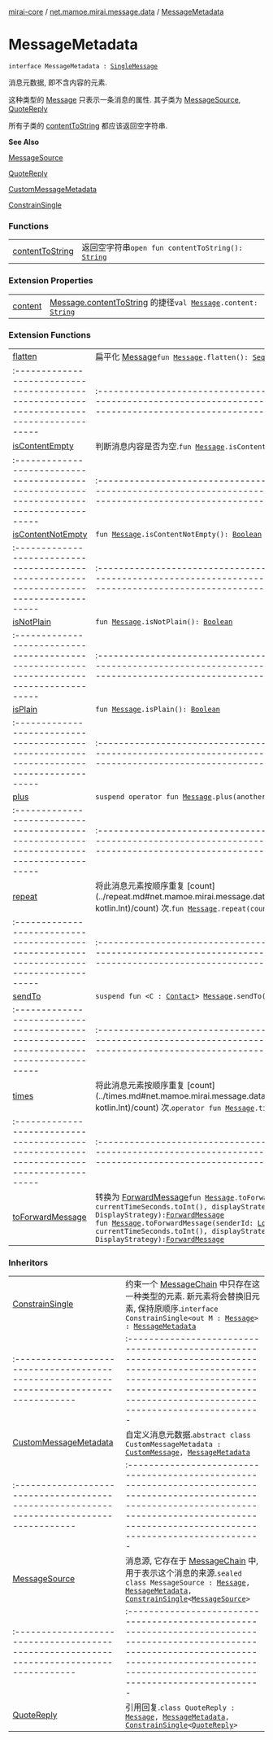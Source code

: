 [mirai-core](../../index.md) / [net.mamoe.mirai.message.data](../index.md) / [MessageMetadata](./index.md)

# MessageMetadata

`interface MessageMetadata : `[`SingleMessage`](../-single-message.md)

消息元数据, 即不含内容的元素.

这种类型的 [Message](../-message/index.md) 只表示一条消息的属性. 其子类为 [MessageSource](../-message-source/index.md), [QuoteReply](../-quote-reply/index.md)

所有子类的 [contentToString](content-to-string.md) 都应该返回空字符串.

**See Also**

[MessageSource](../-message-source/index.md)

[QuoteReply](../-quote-reply/index.md)

[CustomMessageMetadata](../-custom-message-metadata/index.md)

[ConstrainSingle](../-constrain-single/index.md)

### Functions
|||
|:----------------------------------------------------------------------------------------|:---------------------------------------------------------------------------------------------------------------------------------------------------------------------------------------------------------|
| [contentToString](content-to-string.md) | 返回空字符串`open fun contentToString(): `[`String`](https://kotlinlang.org/api/latest/jvm/stdlib/kotlin/-string/index.html) |

### Extension Properties
|||
|:----------------------------------------------------------------------------------------|:---------------------------------------------------------------------------------------------------------------------------------------------------------------------------------------------------------|
| [content](../content.md) | [Message.contentToString](../-message/content-to-string.md) 的捷径`val `[`Message`](../-message/index.md)`.content: `[`String`](https://kotlinlang.org/api/latest/jvm/stdlib/kotlin/-string/index.html) |

### Extension Functions
|||
|:----------------------------------------------------------------------------------------|:---------------------------------------------------------------------------------------------------------------------------------------------------------------------------------------------------------|
| [flatten](../flatten.md) | 扁平化 [Message](../-message/index.md)`fun `[`Message`](../-message/index.md)`.flatten(): `[`Sequence`](https://kotlinlang.org/api/latest/jvm/stdlib/kotlin.sequences/-sequence/index.html)`<`[`SingleMessage`](../-single-message.md)`>` ||||
|:----------------------------------------------------------------------------------------|:---------------------------------------------------------------------------------------------------------------------------------------------------------------------------------------------------------|
| [isContentEmpty](../is-content-empty.md) | 判断消息内容是否为空.`fun `[`Message`](../-message/index.md)`.isContentEmpty(): `[`Boolean`](https://kotlinlang.org/api/latest/jvm/stdlib/kotlin/-boolean/index.html) ||||
|:----------------------------------------------------------------------------------------|:---------------------------------------------------------------------------------------------------------------------------------------------------------------------------------------------------------|
| [isContentNotEmpty](../is-content-not-empty.md) | `fun `[`Message`](../-message/index.md)`.isContentNotEmpty(): `[`Boolean`](https://kotlinlang.org/api/latest/jvm/stdlib/kotlin/-boolean/index.html) ||||
|:----------------------------------------------------------------------------------------|:---------------------------------------------------------------------------------------------------------------------------------------------------------------------------------------------------------|
| [isNotPlain](../is-not-plain.md) | `fun `[`Message`](../-message/index.md)`.isNotPlain(): `[`Boolean`](https://kotlinlang.org/api/latest/jvm/stdlib/kotlin/-boolean/index.html) ||||
|:----------------------------------------------------------------------------------------|:---------------------------------------------------------------------------------------------------------------------------------------------------------------------------------------------------------|
| [isPlain](../is-plain.md) | `fun `[`Message`](../-message/index.md)`.isPlain(): `[`Boolean`](https://kotlinlang.org/api/latest/jvm/stdlib/kotlin/-boolean/index.html) ||||
|:----------------------------------------------------------------------------------------|:---------------------------------------------------------------------------------------------------------------------------------------------------------------------------------------------------------|
| [plus](../plus.md) | `suspend operator fun `[`Message`](../-message/index.md)`.plus(another: Flow<`[`Message`](../-message/index.md)`>): `[`MessageChain`](../-message-chain/index.md) ||||
|:----------------------------------------------------------------------------------------|:---------------------------------------------------------------------------------------------------------------------------------------------------------------------------------------------------------|
| [repeat](../repeat.md) | 将此消息元素按顺序重复 [count](../repeat.md#net.mamoe.mirai.message.data$repeat(net.mamoe.mirai.message.data.Message, kotlin.Int)/count) 次.`fun `[`Message`](../-message/index.md)`.repeat(count: `[`Int`](https://kotlinlang.org/api/latest/jvm/stdlib/kotlin/-int/index.html)`): `[`MessageChain`](../-message-chain/index.md) ||||
|:----------------------------------------------------------------------------------------|:---------------------------------------------------------------------------------------------------------------------------------------------------------------------------------------------------------|
| [sendTo](../send-to.md) | `suspend fun <C : `[`Contact`](../../net.mamoe.mirai.contact/-contact/index.md)`> `[`Message`](../-message/index.md)`.sendTo(contact: C): `[`MessageReceipt`](../../net.mamoe.mirai.message/-message-receipt/index.md)`<C>` ||||
|:----------------------------------------------------------------------------------------|:---------------------------------------------------------------------------------------------------------------------------------------------------------------------------------------------------------|
| [times](../times.md) | 将此消息元素按顺序重复 [count](../times.md#net.mamoe.mirai.message.data$times(net.mamoe.mirai.message.data.Message, kotlin.Int)/count) 次.`operator fun `[`Message`](../-message/index.md)`.times(count: `[`Int`](https://kotlinlang.org/api/latest/jvm/stdlib/kotlin/-int/index.html)`): `[`MessageChain`](../-message-chain/index.md) ||||
|:----------------------------------------------------------------------------------------|:---------------------------------------------------------------------------------------------------------------------------------------------------------------------------------------------------------|
| [toForwardMessage](../to-forward-message.md) | 转换为 [ForwardMessage](../-forward-message/index.md)`fun `[`Message`](../-message/index.md)`.toForwardMessage(sender: `[`User`](../../net.mamoe.mirai.contact/-user/index.md)`, time: `[`Int`](https://kotlinlang.org/api/latest/jvm/stdlib/kotlin/-int/index.html)` = currentTimeSeconds.toInt(), displayStrategy: DisplayStrategy = DisplayStrategy): `[`ForwardMessage`](../-forward-message/index.md)<br>`fun `[`Message`](../-message/index.md)`.toForwardMessage(senderId: `[`Long`](https://kotlinlang.org/api/latest/jvm/stdlib/kotlin/-long/index.html)`, senderName: `[`String`](https://kotlinlang.org/api/latest/jvm/stdlib/kotlin/-string/index.html)`, time: `[`Int`](https://kotlinlang.org/api/latest/jvm/stdlib/kotlin/-int/index.html)` = currentTimeSeconds.toInt(), displayStrategy: DisplayStrategy = DisplayStrategy): `[`ForwardMessage`](../-forward-message/index.md) |

### Inheritors
|||
|:----------------------------------------------------------------------------------------|:---------------------------------------------------------------------------------------------------------------------------------------------------------------------------------------------------------|
| [ConstrainSingle](../-constrain-single/index.md) | 约束一个 [MessageChain](../-message-chain/index.md) 中只存在这一种类型的元素. 新元素将会替换旧元素, 保持原顺序.`interface ConstrainSingle<out M : `[`Message`](../-message/index.md)`> : `[`MessageMetadata`](./index.md) ||||
|:----------------------------------------------------------------------------------------|:---------------------------------------------------------------------------------------------------------------------------------------------------------------------------------------------------------|
| [CustomMessageMetadata](../-custom-message-metadata/index.md) | 自定义消息元数据.`abstract class CustomMessageMetadata : `[`CustomMessage`](../-custom-message/index.md)`, `[`MessageMetadata`](./index.md) ||||
|:----------------------------------------------------------------------------------------|:---------------------------------------------------------------------------------------------------------------------------------------------------------------------------------------------------------|
| [MessageSource](../-message-source/index.md) | 消息源, 它存在于 [MessageChain](../-message-chain/index.md) 中, 用于表示这个消息的来源.`sealed class MessageSource : `[`Message`](../-message/index.md)`, `[`MessageMetadata`](./index.md)`, `[`ConstrainSingle`](../-constrain-single/index.md)`<`[`MessageSource`](../-message-source/index.md)`>` ||||
|:----------------------------------------------------------------------------------------|:---------------------------------------------------------------------------------------------------------------------------------------------------------------------------------------------------------|
| [QuoteReply](../-quote-reply/index.md) | 引用回复.`class QuoteReply : `[`Message`](../-message/index.md)`, `[`MessageMetadata`](./index.md)`, `[`ConstrainSingle`](../-constrain-single/index.md)`<`[`QuoteReply`](../-quote-reply/index.md)`>` |

